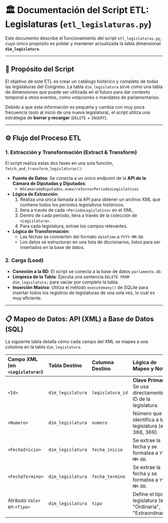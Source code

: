 # 🏛️ Documentación del Script ETL: Legislaturas (`etl_legislaturas.py`)

Este documento describe el funcionamiento del script `etl_legislaturas.py`, cuyo único propósito es poblar y mantener actualizada la tabla dimensional **`dim_legislatura`**.

---

## 🎯 Propósito del Script

El objetivo de este ETL es crear un catálogo histórico y completo de todas las legislaturas del Congreso. La tabla `dim_legislatura` sirve como una tabla de dimensiones que puede ser utilizada en el futuro para dar contexto temporal a otros eventos, como votaciones o mandatos de parlamentarios.

Debido a que esta información es pequeña y cambia con muy poca frecuencia (solo al inicio de una nueva legislatura), el script utiliza una estrategia de **borrar y recargar** (`DELETE` + `INSERT`).

---

## ⚙️ Flujo del Proceso ETL

### 1. Extracción y Transformación (Extract & Transform)

El script realiza estas dos fases en una sola función, `fetch_and_transform_legislaturas()`:

* **Fuente de Datos**: Se conecta a un único endpoint de la **API de la Cámara de Diputadas y Diputados**:
    * `WSCamaradeDiputados.asmx/retornarPeriodosLegislativos`
* **Lógica de Extracción**:
    1.  Realiza una única llamada a la API para obtener un archivo XML que contiene todos los períodos legislativos históricos.
    2.  Itera a través de cada `<PeriodoLegislativo>` en el XML.
    3.  Dentro de cada período, itera a través de la colección de `<Legislatura>`.
    4.  Para cada legislatura, extrae los campos relevantes.
* **Lógica de Transformación**:
    * Las fechas se convierten del formato `dateTime` a `YYYY-MM-DD`.
    * Los datos se estructuran en una lista de diccionarios, listos para ser insertados en la base de datos.

### 2. Carga (Load)

* **Conexión a la BD**: El script se conecta a la base de datos `parlamento.db`.
* **Limpieza de la Tabla**: Ejecuta una sentencia `DELETE FROM dim_legislatura;` para vaciar por completo la tabla.
* **Inserción Masiva**: Utiliza el método `executemany()` de SQLite para insertar todos los registros de legislaturas de una sola vez, lo cual es muy eficiente.

---

## 📋 Mapeo de Datos: API (XML) a Base de Datos (SQL)

La siguiente tabla detalla cómo cada campo del XML se mapea a una columna en la tabla `dim_legislatura`.

| Campo XML (en `<Legislatura>`) | Tabla Destino | Columna Destino | Lógica de Mapeo y Notas |
| :--- | :--- | :--- | :--- |
| `<Id>` | `dim_legislatura` | `legislatura_id` | **Clave Primaria**. Se usa directamente el ID de la legislatura. |
| `<Numero>` | `dim_legislatura` | `numero` | Número que identifica a la legislatura (ej: 368, 369). |
| `<FechaInicio>` | `dim_legislatura` | `fecha_inicio` | Se extrae la fecha y se formatea a `YYYY-MM-DD`. |
| `<FechaTermino>`| `dim_legislatura` | `fecha_termino` | Se extrae la fecha y se formatea a `YYYY-MM-DD`. |
| Atributo `Valor` en `<Tipo>` | `dim_legislatura` | `tipo` | Define el tipo de legislatura (ej: "Ordinaria", "Extraordinaria"). |